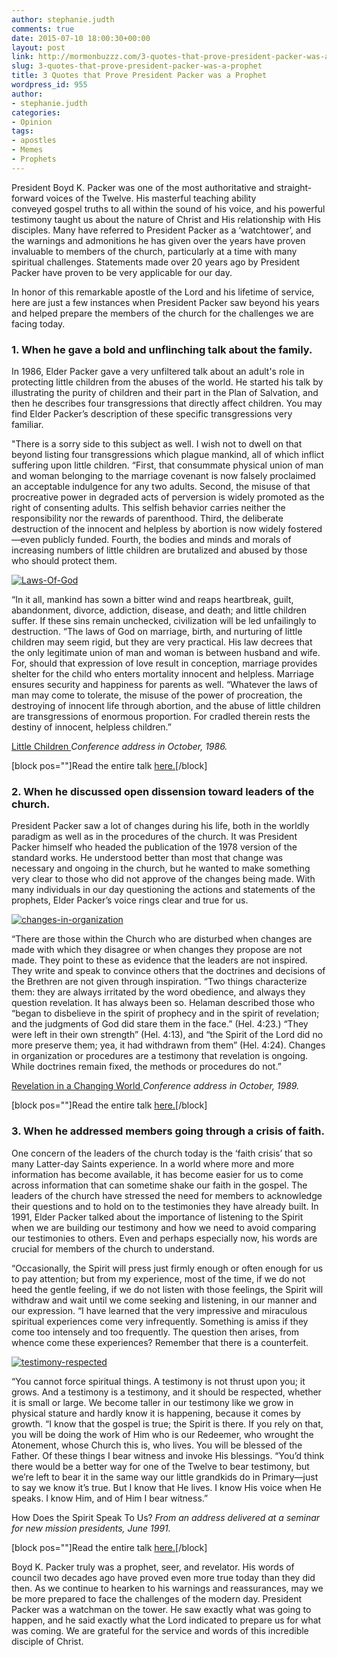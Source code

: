 ```yaml
---
author: stephanie.judth
comments: true
date: 2015-07-10 18:00:30+00:00
layout: post
link: http://mormonbuzzz.com/3-quotes-that-prove-president-packer-was-a-prophet/
slug: 3-quotes-that-prove-president-packer-was-a-prophet
title: 3 Quotes that Prove President Packer was a Prophet
wordpress_id: 955
author:
- stephanie.judth
categories:
- Opinion
tags:
- apostles
- Memes
- Prophets
---
```


President Boyd K. Packer was one of the most authoritative and straight-forward voices of the Twelve. His masterful teaching ability conveyed gospel truths to all within the sound of his voice, and his powerful testimony taught us about the nature of Christ and His relationship with His disciples. Many have referred to President Packer as a ‘watchtower’, and the warnings and admonitions he has given over the years have proven invaluable to members of the church, particularly at a time with many spiritual challenges. Statements made over 20 years ago by President Packer have proven to be very applicable for our day.

In honor of this remarkable apostle of the Lord and his lifetime of service, here are just a few instances when President Packer saw beyond his years and helped prepare the members of the church for the challenges we are facing today.


### 1. When he gave a bold and unflinching talk about the family.




In 1986, Elder Packer gave a very unfiltered talk about an adult's role in protecting little children from the abuses of the world. He started his talk by illustrating the purity of children and their part in the Plan of Salvation, and then he describes four transgressions that directly affect children. You may find Elder Packer’s description of these specific transgressions very familiar.

"There is a sorry side to this subject as well. I wish not to dwell on that beyond listing four transgressions which plague mankind, all of which inflict suffering upon little children.
“First, that consummate physical union of man and woman belonging to the marriage covenant is now falsely proclaimed an acceptable indulgence for any two adults. Second, the misuse of that procreative power in degraded acts of perversion is widely promoted as the right of consenting adults. This selfish behavior carries neither the responsibility nor the rewards of parenthood. Third, the deliberate destruction of the innocent and helpless by abortion is now widely fostered—even publicly funded. Fourth, the bodies and minds and morals of increasing numbers of little children are brutalized and abused by those who should protect them.

[![Laws-Of-God](http://mormonbuzzz.com/wp-content/uploads/2015/07/Laws-Of-God.jpg)](http://mormonbuzzz.com/wp-content/uploads/2015/07/Laws-Of-God.jpg)

“In it all, mankind has sown a bitter wind and reaps heartbreak, guilt, abandonment, divorce, addiction, disease, and death; and little children suffer. If these sins remain unchecked, civilization will be led unfailingly to destruction.
“The laws of God on marriage, birth, and nurturing of little children may seem rigid, but they are very practical. His law decrees that the only legitimate union of man and woman is between husband and wife. For, should that expression of love result in conception, marriage provides shelter for the child who enters mortality innocent and helpless. Marriage ensures security and happiness for parents as well.
“Whatever the laws of man may come to tolerate, the misuse of the power of procreation, the destroying of innocent life through abortion, and the abuse of little children are transgressions of enormous proportion. For cradled therein rests the destiny of innocent, helpless children.”

[Little Children ](https://www.lds.org/general-conference/1986/10/little-children?lang=eng&query=Boyd+K.+Packer)
_Conference address in October, 1986._


[block pos=""]Read the entire talk [here.](https://www.lds.org/general-conference/1986/10/little-children?lang=eng&query=Boyd+K.+Packer)[/block]





### 2. When he discussed open dissension toward leaders of the church.




President Packer saw a lot of changes during his life, both in the worldly paradigm as well as in the procedures of the church. It was President Packer himself who headed the publication of the 1978 version of the standard works. He understood better than most that change was necessary and ongoing in the church, but he wanted to make something very clear to those who did not approve of the changes being made. With many individuals in our day questioning the actions and statements of the prophets, Elder Packer’s voice rings clear and true for us.

[![changes-in-organization](http://mormonbuzzz.com/wp-content/uploads/2015/07/changes-in-organization.jpg)](http://mormonbuzzz.com/wp-content/uploads/2015/07/changes-in-organization.jpg)

“There are those within the Church who are disturbed when changes are made with which they disagree or when changes they propose are not made. They point to these as evidence that the leaders are not inspired. They write and speak to convince others that the doctrines and decisions of the Brethren are not given through inspiration.
“Two things characterize them: they are always irritated by the word obedience, and always they question revelation. It has always been so. Helaman described those who “began to disbelieve in the spirit of prophecy and in the spirit of revelation; and the judgments of God did stare them in the face.” (Hel. 4:23.) “They were left in their own strength” (Hel. 4:13), and “the Spirit of the Lord did no more preserve them; yea, it had withdrawn from them” (Hel. 4:24). Changes in organization or procedures are a testimony that revelation is ongoing. While doctrines remain fixed, the methods or procedures do not.”

[Revelation in a Changing World ](https://www.lds.org/general-conference/1989/10/revelation-in-a-changing-world?lang=eng&query=Boyd+K.+Packer)
_Conference address in October, 1989._


[block pos=""]Read the entire talk [here.](https://www.lds.org/general-conference/1989/10/revelation-in-a-changing-world?lang=eng&query=Boyd+K.+Packer)[/block]





### 3. When he addressed members going through a crisis of faith.




One concern of the leaders of the church today is the ‘faith crisis’ that so many Latter-day Saints experience. In a world where more and more information has become available, it has become easier for us to come across information that can sometime shake our faith in the gospel. The leaders of the church have stressed the need for members to acknowledge their questions and to hold on to the testimonies they have already built. In 1991, Elder Packer talked about the importance of listening to the Spirit when we are building our testimony and how we need to avoid comparing our testimonies to others. Even and perhaps especially now, his words are crucial for members of the church to understand.

“Occasionally, the Spirit will press just firmly enough or often enough for us to pay attention; but from my experience, most of the time, if we do not heed the gentle feeling, if we do not listen with those feelings, the Spirit will withdraw and wait until we come seeking and listening, in our manner and our expression.
“I have learned that the very impressive and miraculous spiritual experiences come very infrequently. Something is amiss if they come too intensely and too frequently. The question then arises, from whence come these experiences? Remember that there is a counterfeit.

[![testimony-respected](http://mormonbuzzz.com/wp-content/uploads/2015/07/testimony-respected.jpg)](http://mormonbuzzz.com/wp-content/uploads/2015/07/testimony-respected.jpg)

“You cannot force spiritual things. A testimony is not thrust upon you; it grows. And a testimony is a testimony, and it should be respected, whether it is small or large. We become taller in our testimony like we grow in physical stature and hardly know it is happening, because it comes by growth.
“I know that the gospel is true; the Spirit is there. If you rely on that, you will be doing the work of Him who is our Redeemer, who wrought the Atonement, whose Church this is, who lives. You will be blessed of the Father. Of these things I bear witness and invoke His blessings.
“You’d think there would be a better way for one of the Twelve to bear testimony, but we’re left to bear it in the same way our little grandkids do in Primary—just to say we know it’s true. But I know that He lives. I know His voice when He speaks. I know Him, and of Him I bear witness.”

How Does the Spirit Speak To Us?
_From an address delivered at a seminar for new mission presidents, June 1991._


[block pos=""]Read the entire talk [here.](https://www.lds.org/new-era/2010/02/how-does-the-spirit-speak-to-us?lang=eng&query=how+does+the+spirit+speak+to+us+by+president+boyd+k.+packer)[/block]


Boyd K. Packer truly was a prophet, seer, and revelator. His words of council two decades ago have proved even more true today than they did then. As we continue to hearken to his warnings and reassurances, may we be more prepared to face the challenges of the modern day. President Packer was a watchman on the tower. He saw exactly what was going to happen, and he said exactly what the Lord indicated to prepare us for what was coming. We are grateful for the service and words of this incredible disciple of Christ.
